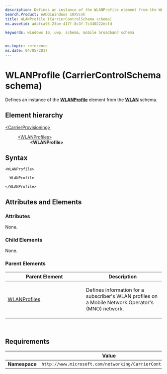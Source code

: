 ```yaml
---
description: Defines an instance of the WLANProfile element from the WLAN schema.
Search.Product: eADQiWindows 10XVcnh
title: WLANProfile (CarrierControlSchema schema)
ms.assetid: adafca95-23be-417f-8c3f-7c340222ecfd

keywords: windows 10, uwp, schema, mobile broadband schema


ms.topic: reference
ms.date: 04/05/2017
---
```


# WLANProfile (CarrierControlSchema schema)


Defines an instance of the [**WLANProfile**](../wlan/element-wlanprofile.md) element from the [**WLAN**](../wlan/schema-root.md) schema.

## Element hierarchy

<dl>
<dt><a href="element-carrierprovisioning.md">&lt;CarrierProvisioning&gt;</a></dt>
<dd>
<dl>
<dt><a href="element-wlanprofiles.md">&lt;WLANProfiles&gt;</a></dt>
<dd><b>&lt;WLANProfile&gt;</b></dd>
</dl>
</dd>
</dl>

## Syntax

``` syntax
<WLANProfile>

  WLANProfile

</WLANProfile>
```

## Attributes and Elements


### Attributes

None.

### Child Elements

None.

### Parent Elements

<table>
<colgroup>
<col width="50%" />
<col width="50%" />
</colgroup>
<thead>
<tr class="header">
<th>Parent Element</th>
<th>Description</th>
</tr>
</thead>
<tbody>
<tr class="odd">
<td><a href="element-wlanprofiles.md">WLANProfiles</a> </td>
<td><p>Defines information for a subscriber's WLAN profiles on a Mobile Network Operator's (MNO) network.</p></td>
</tr>
</tbody>
</table>

 

## Requirements

|          | Value        |
|----------|--------------|
| **Namespace** | `http://www.microsoft.com/networking/CarrierControl/v1` |

 

 
